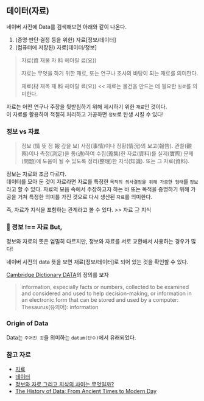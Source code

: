 ## 데이터(자료)

네이버 사전에 Data를 검색해보면 아래와 같이 나온다.

1. (증명·판단·결정 등을 위한) 자료[정보/데이터]
2. (컴퓨터에 저장된) 자료[데이터/정보]

> 자료(資 재물 자 料 헤아릴 료(요))
> 
> 자료는 무엇을 하기 위한 재료, 또는 연구나 조사의 바탕이 되는 재료를 의미한다.
> 
> 재료(材 재목 재 料 헤아릴 료(요)) << 재료는 물건을 만드는 데 필요한 `원료`를 의미한다.

자료는 어떤 연구나 주장을 뒷받침하기 위해 제시하기 위한 `재료`인 것이다.   
이 자료롤 활용하여 적절히 처리하고 가공하면 `정보`로 탄생 시킬 수 있다!

### 정보 vs 자료

> 정보 (情 뜻 정 報 갚을 보)
> 사정(事情)이나 정황(情況)의 보고(報告). 관찰(觀察)이나 측정(測定)을 통(通)하여 수집(蒐集)한 자료(資料)를 실제(實際) 문제(問題)에 도움이 될 수 있도록 정리(整理)한 지식(知識). 또는 그 자료(資料).

정보는 자료와 조금 다르다.   
데이터를 모아 둔 것이 자료라면 자료를 특정한 `목적의 의사결정을 위해 가공한 형태`를 `정보`라고 할 수 있다.
자료의 모음 속에서 주장하고자 하는 바 또는 목적을 증명하기 위해 가공을 거쳐 특정한 의미를 가진 것으로 다시 생산된 `자료`를 의미한다.

즉, 자료가 지식을 포함하는 관계라고 볼 수 있다. >> 자료 ⊇ 지식

### 🧐 정보 !== 자료 But, 
정보와 자료의 뜻은 엄밀히 다르지만, 정보와 자료를 서로 교환해서 사용하는 경우가 많다!   

네이버 사전의 data 뜻을 보면 재료[정보/데이터]로 되어 있는 것을 확인할 수 있다.

[Cambridge Dictionary DATA](https://dictionary.cambridge.org/dictionary/english/data)의 정의를 보자
> information, especially facts or numbers, collected to be examined and considered and used to help decision-making, or information in an electronic form that can be stored and used by a computer:
> Thesaurus(유의어): information 


### Origin of Data

Data는 `주어진 것`을 의미하는 `datum(단수)`에서 유래되었다.






### 참고 자료
- [자료](https://ko.wikipedia.org/wiki/%EC%9E%90%EB%A3%8C)
- [데이터](https://namu.wiki/w/%EB%8D%B0%EC%9D%B4%ED%84%B0)
- [정보와 자료 그리고 지식의 차이는 무엇일까?](https://blog.naver.com/sukki2643/222169173138)
- [The History of Data: From Ancient Times to Modern Day](https://365datascience.com/trending/history-of-data/)